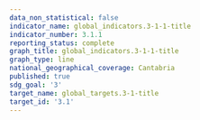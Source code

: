 ```yaml
---
data_non_statistical: false
indicator_name: global_indicators.3-1-1-title
indicator_number: 3.1.1
reporting_status: complete
graph_title: global_indicators.3-1-1-title
graph_type: line
national_geographical_coverage: Cantabria
published: true
sdg_goal: '3'
target_name: global_targets.3-1-title
target_id: '3.1'
---
```

